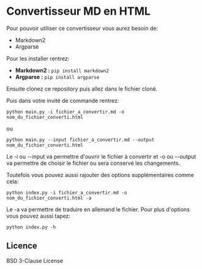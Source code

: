 # Convertisseur MD en HTML

Pour pouvoir utiliser ce convertisseur vous aurez besoin de:
* Markdown2
* Argparse

Pour les installer rentrez:
* **Markdown2 :** `pip install markdown2`
* **Argparse :** `pip install argparse`

Ensuite clonez ce repository puis allez dans le fichier cloné.

Puis dans votre invité de commande rentrez:

`python main.py -i fichier_a_convertir.md -o nom_du_fichier_converti.html`

ou

`python main.py --input fichier_a_convertir.md --output nom_du_fichier_converti.html`

Le -i ou --input va permettre d'ouvrir le fichier à convertir et -o ou --output va permettre de choisir le fichier ou sera conservé les changements.

Toutefois vous pouvez aussi rajouter des options supplémentaires comme cela:

`python index.py -i fichier_a_convertir.md -o nom_du_fichier_converti.html -a`

Le -a va permettre de traduire en allemand le fichier.
Pour plus d'options vous pouvez aussi tapez:

`python index.py -h`

## Licence
BSD 3-Clause License